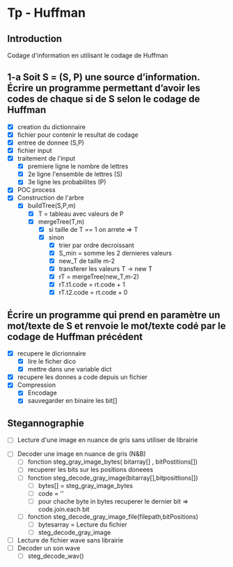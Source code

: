 # Tp - Huffman

## Introduction

Codage d'information en utilisant le codage de Huffman

## 1-a Soit S = (S, P) une source d’information. Écrire un programme permettant d’avoir les codes de chaque si de S selon le codage de Huffman

- [x] creation du dictionnaire
- [x] fichier pour contenir le resultat de codage
- [x] entree de donnee (S,P)
- [x] fichier input
- [x] traitement de l'input
  - [x] premiere ligne le nombre de lettres
  - [x] 2e ligne l'ensemble de lettres (S)
  - [x] 3e ligne les probabilites (P)
- [x] POC process
- [x] Construction de l'arbre
  - [x] buildTree(S,P,m)
    - [x] T = tableau avec valeurs de P
    - [x] mergeTree(T,m)
      - [x] si taille de T == 1 on arrete => T
      - [x] sinon
        - [x] trier par ordre decroissant
        - [x] S_min = somme les 2 dernieres valeurs
        - [x] new_T de taille m-2
        - [x] transferer les valeurs T -> new T
        - [x] rT = mergeTree(new_T,m-2)
        - [x] rT.t1.code = rt.code + 1
        - [x] rT.t2.code = rt.code + 0

## Écrire un programme qui prend en paramètre un mot/texte de S et renvoie le mot/texte codé par le codage de Huffman précédent

- [x] recupere le dicrionnaire
  - [x] lire le ficher dico
  - [x] mettre dans une variable dict
- [x] recupere les donnes a code depuis un fichier
- [x] Compression
  - [x] Encodage
  - [x] sauvegarder en binaire les bit[]

## Stegannographie

- [ ] Lecture d'une image en nuance de gris sans utiliser de librairie
<!-- - [ ] Lecture d'une image rgb sans utiliser de librairie -->
- [ ] Decoder une image en nuance de gris (N&B)
  - [ ]  fonction steg_gray_image_bytes( bitarray[] , bitPostitions[])
  - [ ] recuperer les bits sur les positions doneees
  - [ ] fonction steg_decode_gray_image(bitarray[],bitposittions[])
    - [ ] bytes[] = steg_gray_image_bytes
    - [ ] code = ''
    - [ ] pour chache byte in bytes recuperer le dernier bit => code.join.each bit
  - [ ] fonction steg_decode_gray_image_file(filepath,bitPositions)
    - [ ] bytesarray =  Lecture du fichier
    - [ ] steg_decode_gray_image
- [ ] Lecture de fichier wave sans librairie
- [ ] Decoder un son wave
  - [ ] steg_decode_wav()